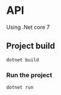 # API

Using .Net core 7

## Project build

```
dotnet build
```

### Run the project

```
dotnet run
```

